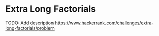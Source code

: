 # Extra Long Factorials
TODO: Add description
https://www.hackerrank.com/challenges/extra-long-factorials/problem

